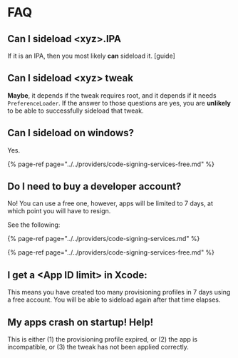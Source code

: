 # FAQ

## Can I sideload &lt;xyz&gt;.IPA

If it is an IPA, then you most likely **can** sideload it. \[guide\]

## Can I sideload &lt;xyz&gt; tweak

**Maybe**, it depends if the tweak requires root, and it depends if it needs `PreferenceLoader`. If the answer to those questions are yes, you are **unlikely** to be able to successfully sideload that tweak.

## Can I sideload on windows?

Yes.

{% page-ref page="../../providers/code-signing-services-free.md" %}

## Do I need to buy a developer account?

No! You can use a free one, however, apps will be limited to 7 days, at which point you will have to resign. 

See the following:

{% page-ref page="../../providers/code-signing-services.md" %}

{% page-ref page="../../providers/code-signing-services-free.md" %}

## I get a &lt;App ID limit&gt; in Xcode:

This means you have created too many provisioning profiles in 7 days using a free account. You will be able to sideload again after that time elapses.

## My apps crash on startup! Help!

This is either \(1\) the provisioning profile expired, or \(2\) the app is incompatible, or \(3\) the tweak has not been applied correctly. 





